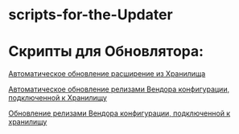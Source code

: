 # scripts-for-the-Updater
# Скрипты для Обновлятора:

[Автоматическое обновление расширение из Хранилища](https://github.com/VladimirProgrammist1C/scripts-for-the-Updater/blob/main/Обновление%20расширения%20из%20Хранилища.md)

[Автоматическое обновление релизами Вендора конфигурации, подключенной к Хранилищу](https://github.com/VladimirProgrammist1C/scripts-for-the-Updater/blob/main/Обновление%20релизами%20Вендора%20конфигурации%2C%20подключенной%20к%20хранилищу.md)

[Обновление релизами Вендора конфигурации, подключенной к хранилищу](https://github.com/VladimirProgrammist1C/scripts-for-the-Updater/blob/main/Обновление%20релизами%20Вендора%20конфигурации%2C%20подключенной%20к%20хранилищу.md)
